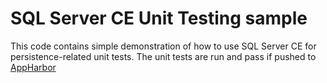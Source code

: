 # SQL Server CE Unit Testing sample

This code contains simple demonstration of how to use SQL Server CE for persistence-related unit tests. The unit tests are run and pass if pushed to [AppHarbor][1]

[1]: http://appharbor.com/